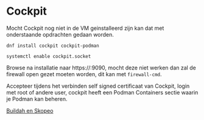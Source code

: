 # Cockpit
Mocht Cockpit nog niet in de VM geinstalleerd zijn kan dat met onderstaande opdrachten gedaan worden.

`dnf install cockpit cockpit-podman`

`systemctl enable cockpit.socket`

Browse na installatie naar https://<VM IP>:9090, mocht deze niet werken dan zal de firewall open gezet moeten worden, dit kan met `firewall-cmd`.

Accepteer tijdens het verbinden self signed certificaat van Cockpit, login met root of andere user, cockpit heeft een Podman Containers sectie waarin je Podman kan beheren.

[Buildah en Skopeo](14-buildah-skopeo.md)
